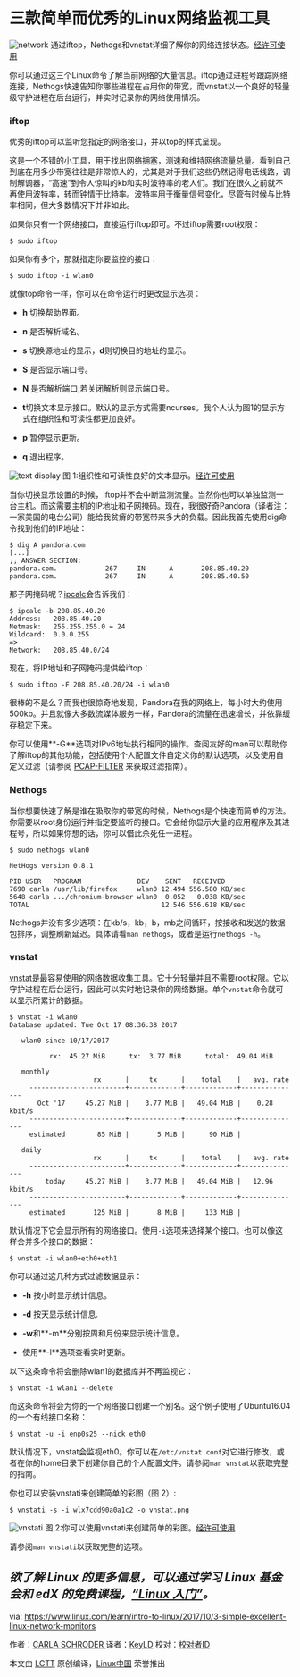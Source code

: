 三款简单而优秀的Linux网络监视工具
============================================================

![network](https://www.linux.com/sites/lcom/files/styles/rendered_file/public/banner_3.png?itok=iuPcSN4k "network")
通过iftop，Nethogs和vnstat详细了解你的网络连接状态。[经许可使用][3]

你可以通过这三个Linux命令了解当前网络的大量信息。iftop通过进程号跟踪网络连接，Nethogs快速告知你哪些进程在占用你的带宽，而vnstat以一个良好的轻量级守护进程在后台运行，并实时记录你的网络使用情况。

### iftop

优秀的iftop可以监听您指定的网络接口，并以top的样式呈现。

这是一个不错的小工具，用于找出网络拥塞，测速和维持网络流量总量。看到自己到底在用多少带宽往往是非常惊人的，尤其是对于我们这些仍然记得电话线路，调制解调器，“高速”到令人惊叫的kb和实时波特率的老人们。我们在很久之前就不再使用波特率，转而钟情于比特率。波特率用于衡量信号变化，尽管有时候与比特率相同，但大多数情况下并非如此。

如果你只有一个网络接口，直接运行iftop即可。不过iftop需要root权限：

```
$ sudo iftop
```

如果你有多个，那就指定你要监控的接口：

```
$ sudo iftop -i wlan0
```

就像top命令一样，你可以在命令运行时更改显示选项：

*   **h** 切换帮助界面。

*   **n** 是否解析域名。

*   **s** 切换源地址的显示，**d**则切换目的地址的显示。

*   **S** 是否显示端口号。

*   **N** 是否解析端口;若关闭解析则显示端口号。

*   **t**切换文本显示接口。默认的显示方式需要ncurses。我个人认为图1的显示方式在组织性和可读性都更加良好。

*   **p** 暂停显示更新。

*   **q** 退出程序。


![text display](https://www.linux.com/sites/lcom/files/styles/rendered_file/public/fig-1_8.png?itok=luKHS5ve "text display")
图 1:组织性和可读性良好的文本显示。[经许可使用][1]

当你切换显示设置的时候，iftop并不会中断监测流量。当然你也可以单独监测一台主机。而这需要主机的IP地址和子网掩码。现在，我很好奇Pandora（译者注：一家美国的电台公司）能给我贫瘠的带宽带来多大的负载。因此我首先使用dig命令找到他们的IP地址：

```
$ dig A pandora.com
[...]
;; ANSWER SECTION:
pandora.com.            267     IN      A       208.85.40.20
pandora.com.            267     IN      A       208.85.40.50
```

那子网掩码呢？[ipcalc][9]会告诉我们：

```
$ ipcalc -b 208.85.40.20
Address:   208.85.40.20   
Netmask:   255.255.255.0 = 24
Wildcard:  0.0.0.255  
=>
Network:   208.85.40.0/24 
```

现在，将IP地址和子网掩码提供给iftop：

```
$ sudo iftop -F 208.85.40.20/24 -i wlan0
```

很棒的不是么？而我也很惊奇地发现，Pandora在我的网络上，每小时大约使用500kb。并且就像大多数流媒体服务一样，Pandora的流量在迅速增长，并依靠缓存稳定下来。


你可以使用**-G**选项对IPv6地址执行相同的操作。查阅友好的man可以帮助你了解iftop的其他功能，包括使用个人配置文件自定义你的默认选项，以及使用自定义过滤（请参阅 [PCAP-FILTER][10] 来获取过滤指南）。

### Nethogs

当你想要快速了解是谁在吸取你的带宽的时候，Nethogs是个快速而简单的方法。你需要以root身份运行并指定要监听的接口。它会给你显示大量的应用程序及其进程号，所以如果你想的话，你可以借此杀死任一进程。

```
$ sudo nethogs wlan0

NetHogs version 0.8.1

PID USER   PROGRAM              DEV    SENT   RECEIVED       
7690 carla /usr/lib/firefox     wlan0 12.494 556.580 KB/sec
5648 carla .../chromium-browser wlan0  0.052   0.038 KB/sec
TOTAL                                 12.546 556.618 KB/sec 
```

Nethogs并没有多少选项：在kb/s，kb，b，mb之间循环，按接收和发送的数据包排序，调整刷新延迟。具体请看`man nethogs`，或者是运行`nethogs -h`。

### vnstat

[vnstat][11]是最容易使用的网络数据收集工具。它十分轻量并且不需要root权限。它以守护进程在后台运行，因此可以实时地记录你的网络数据。单个`vnstat`命令就可以显示所累计的数据。

```
$ vnstat -i wlan0
Database updated: Tue Oct 17 08:36:38 2017

   wlan0 since 10/17/2017

          rx:  45.27 MiB      tx:  3.77 MiB      total:  49.04 MiB

   monthly
                     rx      |     tx      |    total    |   avg. rate
     ------------------------+-------------+-------------+---------------
       Oct '17     45.27 MiB |    3.77 MiB |   49.04 MiB |    0.28 kbit/s
     ------------------------+-------------+-------------+---------------
     estimated        85 MiB |       5 MiB |      90 MiB |

   daily
                     rx      |     tx      |    total    |   avg. rate
     ------------------------+-------------+-------------+---------------
         today     45.27 MiB |    3.77 MiB |   49.04 MiB |   12.96 kbit/s
     ------------------------+-------------+-------------+---------------
     estimated       125 MiB |       8 MiB |     133 MiB |
```

默认情况下它会显示所有的网络接口。使用`-i`选项来选择某个接口。也可以像这样合并多个接口的数据：

```
$ vnstat -i wlan0+eth0+eth1
```

你可以通过这几种方式过滤数据显示：

*   **-h** 按小时显示统计信息。

*   **-d** 按天显示统计信息.

*   **-w**和**-m**分别按周和月份来显示统计信息。

*   使用**-l**选项查看实时更新。

以下这条命令将会删除wlan1的数据库并不再监视它：

```
$ vnstat -i wlan1 --delete
```

而这条命令将会为你的一个网络接口创建一个别名。这个例子使用了Ubuntu16.04的一个有线接口名称：

```
$ vnstat -u -i enp0s25 --nick eth0
```

默认情况下，vnstat会监视eth0。你可以在`/etc/vnstat.conf`对它进行修改，或者在你的home目录下创建你自己的个人配置文件。请参阅`man vnstat`以获取完整的指南。

你也可以安装vnstati来创建简单的彩图（图 2）:

```
$ vnstati -s -i wlx7cdd90a0a1c2 -o vnstat.png
```


![vnstati](https://www.linux.com/sites/lcom/files/styles/rendered_file/public/fig-2_5.png?itok=HsWJMcW0 "vnstati")
图 2:你可以使用vnstati来创建简单的彩图。[经许可使用][2]

请参阅`man vnstati`以获取完整的选项。


_欲了解 Linux 的更多信息，可以通过学习 Linux 基金会和 edX 的免费课程，[“Linux 入门”][7]。_
--------------------------------------------------------------------------------

via: https://www.linux.com/learn/intro-to-linux/2017/10/3-simple-excellent-linux-network-monitors

作者：[CARLA SCHRODER ][a]
译者：[KeyLD](https://github.com/KeyLD)
校对：[校对者ID](https://github.com/校对者ID)

本文由 [LCTT](https://github.com/LCTT/TranslateProject) 原创编译，[Linux中国](https://linux.cn/) 荣誉推出

[a]:https://www.linux.com/users/cschroder
[1]:https://www.linux.com/licenses/category/used-permission
[2]:https://www.linux.com/licenses/category/used-permission
[3]:https://www.linux.com/licenses/category/used-permission
[4]:https://www.linux.com/files/images/fig-1png-8
[5]:https://www.linux.com/files/images/fig-2png-5
[6]:https://www.linux.com/files/images/bannerpng-3
[7]:https://training.linuxfoundation.org/linux-courses/system-administration-training/introduction-to-linux
[8]:http://www.ex-parrot.com/pdw/iftop/
[9]:https://www.linux.com/learn/intro-to-linux/2017/8/how-calculate-network-addresses-ipcalc
[10]:http://www.tcpdump.org/manpages/pcap-filter.7.html
[11]:http://humdi.net/vnstat/
